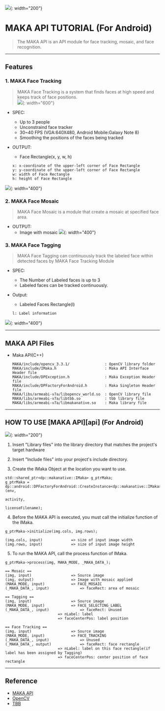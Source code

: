 
![](./img/Deepixel_logo.PNG){: width="200"}  

MAKA API TUTORIAL (For Android)
=========================

>The MAKA API is an API module for face tracking, mosaic, and face recognition.  

***

## Features

### 1. MAKA Face Tracking

>MAKA Face Tracking is a system that finds faces at high speed and keeps track of face positions.  
![](./img/FT_SS.png){: width="600"}  

* SPEC:
	* Up to 3 people
	* Unconstraind face tracker  
	* 30~40 FPS (VGA:640X480, Android Mobile:Galaxy Note 8)
	* Smoothing the positions of the faces being tracked
 
* OUTPUT:  
	* Face Rectangle(x, y, w, h)  	
	
	```
	x: x-coordinate of the upper-left corner of Face Rectangle
	y: y-coordinate of the upper-left corner of Face Rectangle
	w: width of Face Rectangle
	h: height of Face Rectangle
    ```
         
![](./img/FacePosition.png){: width="400"}	

### 2. MAKA Face Mosaic
>MAKA Face Mosaic is a module that create a mosaic at specified face area.

* OUTPUT:
	* Image with mosaic
![](./img/mosaic.png){: width="400"}

### 3. MAKA Face Tagging
>MAKA Face Tagging can continuously track the labeled face within detected faces by MAKA Face Tracking Module

* SPEC:
	* The Number of Labeled faces is up to 3
	* Labeled faces can be tracked continuously.

* Output:
	* Labeled Faces Rectangle(l)
	
	```
	l: Label information
	```
![](./img/tagging.gif){: width="400"}

*****
## MAKA API Files
 * Maka API(C++)  
   
   ```
   MAKA/include/opencv_3.3.1/                : OpenCV library folder
   MAKA/include/IMaka.h                      : Maka API Interface Header file
   MAKA/include/DPException.h                : Maka Exception Header file
   MAKA/include/DPFactoryForAndroid.h        : Maka Singleton Header file
   MAKA/libs/armeabi-v7a/libopencv_world.so  : OpenCV library file
   MAKA/libs/armeabi-v7a/libtbb.so           : tbb library file
   MAKA/libs/armeabi-v7a/libmakanative.so    : Maka library file
   ```     

*****

## HOW TO USE [MAKA API][api] (For Android)
![](./img/Logic.png){: width="200"}   

1. Insert "Library files" into the library directory that matches the project's target hardware

2. Insert "Include files" into your project's include directory.

3. Create the IMaka Object at the location you want to use.

  ```
std::shared_ptr<dp::makanative::IMaka> g_ptrMaka;
g_ptrMaka = dp::android::DPFactoryForAndroid::CreateInstance<dp::makanative::IMaka>(env,
                                                                                    activity,
                                                                                    licenseFilename);
  ```
4. Before the MAKA API is executed, you must call the initialize function of the IMaka.

  ```
g_ptrMaka->initialize(img.cols, img.rows);  
  ```
  
  ```
(img.cols, input) 			  => size of input image width
(img.rows, input) 			  => size of input image height
  ```
5. To run the MAKA API, call the process function of IMaka.

  ```
g_ptrMaka->process(img, MAKA_MODE, _MAKA_DATA_);

  ```
  ```
== Mosaic ==
(img, input) 				  => Source image
(img, output)				  => Image with mosaic applied
(MAKA_MODE, input)			  => FACE_MOSAIC
(_MAKA_DATA_, input)			  => faceRect: area of mosaic
  ```
  ```
== Tagging ==
(img, input)				  => Source image
(MAKA_MODE, input)			  => FACE_SELECTING_LABEL
(_MAKA_DATA_, input)  			  => faceRect: Unused
					  	  => nLabel: label 
					  	  => faceCenterPos: label position
  ```

  ```
== Face Tracking ==
(img, input)				  => Source image
(MAKA_MODE, input)			  => FACE_TRACKING
(_MAKA_DATA_, input)			  => Unused
(_MAKA_DATA_, output)			  => faceRect: face rectangle
					  	  => nLabel: label on this face rectangle(if label has been assigned by Tagging)
					  	  => faceCenterPos: center position of face rectangle
  ```

*****

## Reference

- [MAKA API][maka_api]
- [OpenCV][opencv]
- [TBB][tbb]

[opencv]: http://opencv.org/
[maka_api]: https://deepixel-dev1.github.io/makanative/api/
[tbb]: https://www.threadingbuildingblocks.org/


